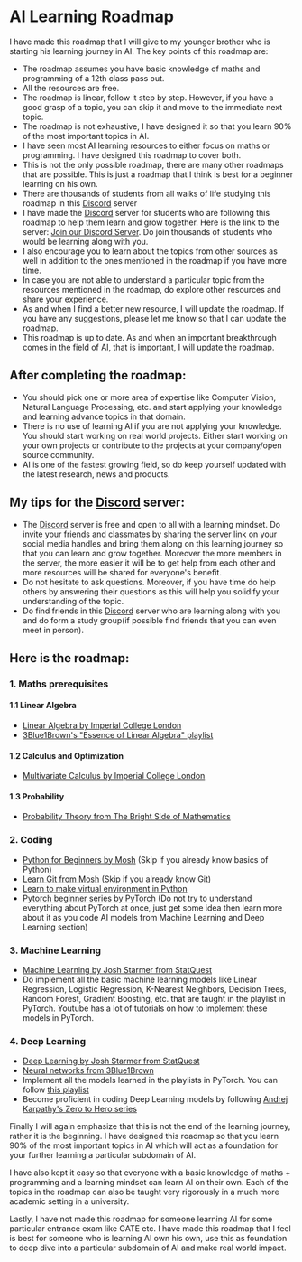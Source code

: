 # AI Learning Roadmap

I have made this roadmap that I will give to my younger brother who is starting his learning journey in AI. The key points of this roadmap are:

- The roadmap assumes you have basic knowledge of maths and programming of a 12th class pass out.
- All the resources are free.
- The roadmap is linear, follow it step by step. However, if you have a good grasp of a topic, you can skip it and move to the immediate next topic.
- The roadmap is not exhaustive, I have designed it so that you learn 90% of the most important topics in AI.
- I have seen most AI learning resources to either focus on maths or programming. I have designed this roadmap to cover both.
- This is not the only possible roadmap, there are many other roadmaps that are possible. This is just a roadmap that I think is best for a beginner learning on his own.
- There are thousands of students from all walks of life studying this roadmap in this [Discord](https://discord.com/invite/QHAbprqQme) server
- I have made the [Discord](https://discord.com/invite/QHAbprqQme) server for students who are following this roadmap to help them learn and grow together. Here is the link to the server: [Join our Discord Server](https://discord.com/invite/QHAbprqQme). Do join thousands of students who would be learning along with you.
- I also encourage you to learn about the topics from other sources as well in addition to the ones mentioned in the roadmap if you have more time.
- In case you are not able to understand a particular topic from the resources mentioned in the roadmap, do explore other resources and share your experience.
- As and when I find a better new resource, I will update the roadmap. If you have any suggestions, please let me know so that I can update the roadmap.
- This roadmap is up to date. As and when an important breakthrough comes in the field of AI, that is important, I will update the roadmap.

## After completing the roadmap:

- You should pick one or more area of expertise like Computer Vision, Natural Language Processing, etc. and start applying your knowledge and learning advance topics in that domain.
- There is no use of learning AI if you are not applying your knowledge. You should start working on real world projects. Either start working on your own projects or contribute to the projects at your company/open source community.
- AI is one of the fastest growing field, so do keep yourself updated with the latest research, news and products.

## My tips for the [Discord](https://discord.com/invite/QHAbprqQme) server:

- The [Discord](https://discord.com/invite/QHAbprqQme) server is free and open to all with a learning mindset. Do invite your friends and classmates by sharing the server link on your social media handles and bring them along on this learning journey so that you can learn and grow together. Moreover the more members in the server, the more easier it will be to get help from each other and more resources will be shared for everyone's benefit.
- Do not hesitate to ask questions. Moreover, if you have time do help others by answering their questions as this will help you solidify your understanding of the topic.
- Do find friends in this [Discord](https://discord.com/invite/QHAbprqQme) server who are learning along with you and do form a study group(if possible find friends that you can even meet in person).

## Here is the roadmap:

### 1. Maths prerequisites

#### 1.1 Linear Algebra

- [Linear Algebra by Imperial College London](https://www.youtube.com/playlist?list=PLiiljHvN6z1_o1ztXTKWPrShrMrBLo5P3)
- [3Blue1Brown's "Essence of Linear Algebra" playlist](https://www.youtube.com/playlist?list=PLZHQObOWTQDPD3MizzM2xVFitgF8hE_ab)

#### 1.2 Calculus and Optimization

- [Multivariate Calculus by Imperial College London](https://www.youtube.com/playlist?list=PLiiljHvN6z193BBzS0Ln8NnqQmzimTW23)

#### 1.3 Probability

- [Probability Theory from The Bright Side of Mathematics](https://www.youtube.com/playlist?list=PLBh2i93oe2qswFOC98oSFc37-0f4S3D4z)

### 2. Coding

- [Python for Beginners by Mosh](https://www.youtube.com/watch?v=kqtD5dpn9C8) (Skip if you already know basics of Python)
- [Learn Git from Mosh](https://www.youtube.com/watch?v=8JJ101D3knE) (Skip if you already know Git)
- [Learn to make virtual environment in Python](https://www.youtube.com/watch?v=KxvKCSwlUv8)
- [Pytorch beginner series by PyTorch](https://www.youtube.com/playlist?list=PL_lsbAsL_o2CTlGHgMxNrKhzP97BaG9ZN) (Do not try to understand everything about PyTorch at once, just get some idea then learn more about it as you code AI models from Machine Learning and Deep Learning section)

### 3. Machine Learning

- [Machine Learning by Josh Starmer from StatQuest](https://www.youtube.com/playlist?list=PLblh5JKOoLUICTaGLRoHQDuF_7q2GfuJF)
- Do implement all the basic machine learning models like Linear Regression, Logistic Regression, K-Nearest Neighbors, Decision Trees, Random Forest, Gradient Boosting, etc. that are taught in the playlist in PyTorch. Youtube has a lot of tutorials on how to implement these models in PyTorch.

### 4. Deep Learning

- [Deep Learning by Josh Starmer from StatQuest](https://www.youtube.com/playlist?list=PLblh5JKOoLUIxGDQs4LFFD--41Vzf-ME1)
- [Neural networks from 3Blue1Brown](https://www.youtube.com/playlist?list=PLZHQObOWTQDNU6R1_67000Dx_ZCJB-3pi)
- Implement all the models learned in the playlists in PyTorch. You can follow [this playlist](https://www.youtube.com/playlist?list=PLqnslRFeH2UrcDBWF5mfPGpqQDSta6VK4)
- Become proficient in coding Deep Learning models by following [Andrej Karpathy's Zero to Hero series](https://www.youtube.com/playlist?list=PLAqhIrjkxbuWI23v9cThsA9GvCAUhRvKZ)

Finally I will again emphasize that this is not the end of the learning journey, rather it is the beginning. I have designed this roadmap so that you learn 90% of the most important topics in AI which will act as a foundation for your further learning a particular subdomain of AI.

I have also kept it easy so that everyone with a basic knowledge of maths + programming and a learning mindset can learn AI on their own. Each of the topics in the roadmap can also be taught very rigorously in a much more academic setting in a university.

Lastly, I have not made this roadmap for someone learning AI for some particular entrance exam like GATE etc. I have made this roadmap that I feel is best for someone who is learning AI own his own, use this as foundation to deep dive into a particular subdomain of AI and make real world impact.
